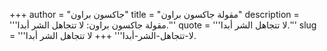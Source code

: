 +++
author = "جاكسون براون"
title = "مقولة جاكسون براون"
description = '''مقولة جاكسون براون: لا تتجاهل الشر أبدا.'''
quote = '''لا تتجاهل الشر أبدا.'''
slug = '''لا-تتجاهل-الشر-أبدا'''
+++
لا تتجاهل الشر أبدا.
